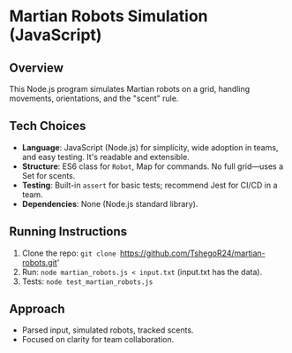 # Martian Robots Simulation (JavaScript)

## Overview
This Node.js program simulates Martian robots on a grid, handling movements, orientations, and the "scent" rule.

## Tech Choices
- **Language**: JavaScript (Node.js) for simplicity, wide adoption in teams, and easy testing. It's readable and extensible.
- **Structure**: ES6 class for `Robot`, Map for commands. No full grid—uses a Set for scents.
- **Testing**: Built-in `assert` for basic tests; recommend Jest for CI/CD in a team.
- **Dependencies**: None (Node.js standard library).

## Running Instructions
1. Clone the repo: `git clone `https://github.com/TshegoR24/martian-robots.git' 
2. Run: `node martian_robots.js < input.txt` (input.txt has the data).
3. Tests: `node test_martian_robots.js`

## Approach
- Parsed input, simulated robots, tracked scents.
- Focused on clarity for team collaboration.
